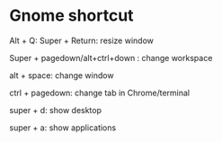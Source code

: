 # Gnome shortcut

Alt + Q: Super + Return: resize window

Super + pagedown/alt+ctrl+down : change workspace

alt + space: change window

ctrl + pagedown: change tab in Chrome/terminal

super + d: show desktop

super + a: show applications

